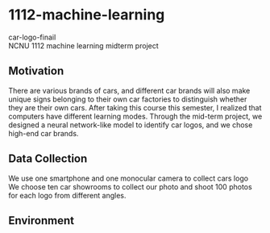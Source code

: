 # 1112-machine-learning   
car-logo-finail   
NCNU 1112 machine learning midterm project
## Motivation
There are various brands of cars, and different car brands will also make unique signs belonging to their own car factories to distinguish whether they are their own cars. After taking this course this semester, I realized that computers have different learning modes. Through the mid-term project, we designed a neural network-like model to identify car logos, and we chose high-end car brands. 
## Data Collection 
We use one smartphone and one monocular camera to collect cars logo   
We choose ten car showrooms to collect our photo and shoot 100 photos for each logo from different angles.
## Environment
